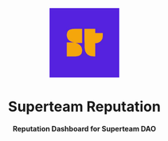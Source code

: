<div align="center">

  <img src="/public/superteamLogo.jpeg" width="140px" height="140px" />

  <h1>Superteam Reputation</h1>

  <p>
    <strong>Reputation Dashboard for Superteam DAO</strong>
  </p>
</div>